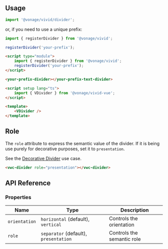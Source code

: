 ## Usage

<vwc-tabs>
<vwc-tab label="Web component"></vwc-tab>
<vwc-tab-panel>

```js
import '@vonage/vivid/divider';
```

or, if you need to use a unique prefix:

```js
import { registerDivider } from '@vonage/vivid';

registerDivider('your-prefix');
```

```html preview
<script type="module">
	import { registerDivider } from '@vonage/vivid';
	registerDivider('your-prefix');
</script>

<your-prefix-divider></your-prefix-text-divider>
```

</vwc-tab-panel>
<vwc-tab label="Vue"></vwc-tab>
<vwc-tab-panel>

```html
<script setup lang="ts">
	import { VDivider } from '@vonage/vivid-vue';
</script>

<template>
	<VDivider />
</template>
```

</vwc-tab-panel>
</vwc-tabs>

## Role

The `role` attribute to express the semantic value of the divider. If it is being use purely for decorative purposes, set it to `presentation`.

See the [Decorative Divider](/components/divider/use-cases/#decorative-divider) use case.

```html preview
<vwc-divider role="presentation"></vwc-divider>
```

## API Reference

### Properties

| Name          | Type                                  | Description                |
| ------------- | ------------------------------------- | -------------------------- |
| `orientation` | `horizontal` (default), `vertical`    | Controls the orientation   |
| `role`        | `separator` (default), `presentation` | Controls the semantic role |
